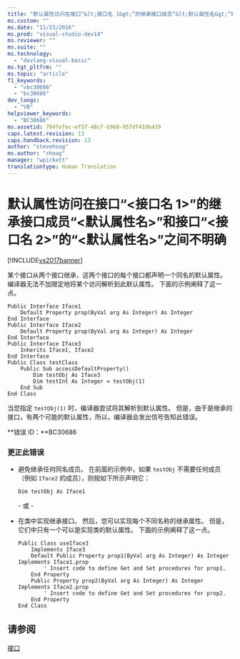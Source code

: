 ```yaml
---
title: "默认属性访问在接口“&lt;接口名 1&gt;”的继承接口成员“&lt;默认属性名&gt;”和接口“&lt;接口名 2&gt;”的“&lt;默认属性名&gt;”之间不明确 | Microsoft Docs"
ms.custom: ""
ms.date: "11/23/2016"
ms.prod: "visual-studio-dev14"
ms.reviewer: ""
ms.suite: ""
ms.technology: 
  - "devlang-visual-basic"
ms.tgt_pltfrm: ""
ms.topic: "article"
f1_keywords: 
  - "vbc30686"
  - "bc30686"
dev_langs: 
  - "VB"
helpviewer_keywords: 
  - "BC30686"
ms.assetid: 784fefec-ef57-48cf-b960-957df419b439
caps.latest.revision: 13
caps.handback.revision: 13
author: "stevehoag"
ms.author: "shoag"
manager: "wpickett"
translationtype: Human Translation
---
```

# 默认属性访问在接口“&lt;接口名 1&gt;”的继承接口成员“&lt;默认属性名&gt;”和接口“&lt;接口名 2&gt;”的“&lt;默认属性名&gt;”之间不明确
[!INCLUDE[vs2017banner](../../../csharp/includes/vs2017banner.md)]

某个接口从两个接口继承，这两个接口的每个接口都声明一个同名的默认属性。  编译器无法不加限定地将某个访问解析到此默认属性。  下面的示例阐释了这一点。  
  
```  
Public Interface Iface1  
    Default Property prop(ByVal arg As Integer) As Integer  
End Interface  
Public Interface Iface2  
    Default Property prop(ByVal arg As Integer) As Integer  
End Interface  
Public Interface Iface3  
    Inherits Iface1, Iface2  
End Interface  
Public Class testClass  
    Public Sub accessDefaultProperty()  
        Dim testObj As Iface3  
        Dim testInt As Integer = testObj(1)  
    End Sub  
End Class  
```  
  
 当您指定 `testObj(1)` 时，编译器尝试将其解析到默认属性。  但是，由于是继承的接口，有两个可能的默认属性，所以，编译器会发出信号告知此错误。  
  
 **错误 ID：**BC30686  
  
### 更正此错误  
  
-   避免继承任何同名成员。  在前面的示例中，如果 `testObj` 不需要任何成员（例如 `Iface2` 的成员），则按如下所示声明它：  
  
    ```  
    Dim testObj As Iface1  
    ```  
  
     \- 或 \-  
  
-   在类中实现继承接口。  然后，您可以实现每个不同名称的继承属性。  但是，它们中只有一个可以是实现类的默认属性。  下面的示例阐释了这一点。  
  
    ```  
    Public Class useIface3  
        Implements Iface3  
        Default Public Property prop1(ByVal arg As Integer) As Integer Implements Iface1.prop  
            ' Insert code to define Get and Set procedures for prop1.  
        End Property  
        Public Property prop2(ByVal arg As Integer) As Integer Implements Iface2.prop  
            ' Insert code to define Get and Set procedures for prop2.  
        End Property  
    End Class  
    ```  
  
## 请参阅  
 [接口](../../../visual-basic/programming-guide/language-features/interfaces/index.md)